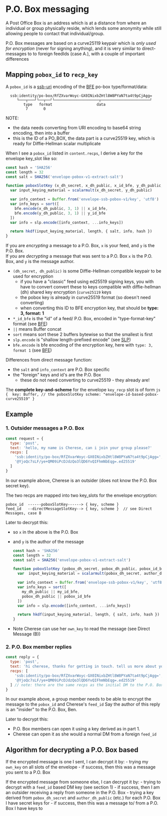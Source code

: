 # P.O. Box messaging

A Post Office Box is an address which is at a distance from where an individual or group physically reside, which lends some anonymity while still allowing people to contact that individual/group.

P.O. Box messages are based on a curve25119 keypair which is _only used for encryption_ (never for signing anything), and it is very similar to direct-messages to to foreign feedIds (case A.), with a couple of important differences


## Mapping `pobox_id` to `recp_key`

A `pobox_id` is a [ssb-uri] encoding of the [BFE] po-box type/format/data:

```
  ssb:identity/po-box/RfZXvarWoyc-GX0INixbZHtl8W8PYaN7ta4t9pCjAgg=
     └───┬───┘└──┬──┘└────────────────────┬──────────────────────┘
        type   format                    data
         7       0
```

NOTE:
- the data needs converting from URI encoding to base64 string encoding, then into a buffer
- this is the ID of a PO_BOX, the data part is a curve25519 key, which is ready for Diffie-Hellman scalar multiplicate

When I see a `pobox_id` listed in `content.recps`, I derive a key for the envelope key_slot like so:

```js
const hash = 'SHA256'
const length = 32
const salt = SHA256('envelope-pobox-v1-extract-salt')

function poboxSlotKey (x_dh_secret, x_dh_public, x_id_bfe, y_dh_public, y_id_bfe) {
  var input_keying_material = scalarmult(x_dh_secret, y_dh_public)

  var info_context = Buffer.from('envelope-ssb-pobox-v1/key', 'utf8')
  var info_keys = sort([
    bfe.encode(x_dh_public, 3, 1) || x_id_bfe,
    bfe.encode(y_dh_public, 3, 1) || y_id_bfe
  ])
  var info = slp.encode([info_context, ...info_keys])

  return hkdf(input_keying_material, length, { salt, info, hash })
}
```

If you are _encrypting_ a message to a P.O. Box, `x` is your feed, and `y` is the P.O. Box.  
If you are _decrypting_ a message that was sent to a P.O. Box `x` is the P.O. Box, and `y` is the message author.

- `(dh_secret, dh_public)` is some Diffie-Hellman compatible keypair to be used for encryption 
    - if you have a "classic" feed using ed25519 signing keys, you with have to convert convert these to keys compatible with diffie-hellman (dh) shared key encryption (`curve25119` keys
    - the pobox key is already in curve25519 format (so doesn't need converting)
    - when converting this ID to BFE encryption key, that should be **type: 3, format: 1**
- `*_id_bfe` is the "id" of a feed/ P.O. Box, encoded in "type-format-key" format (see [BFE])
- `||` means Buffer concat
- `sort` means sort these 2 buffers bytewise so that the smallest is first
- `slp.encode` is "shallow length-prefixed encode" (see [SLP])
- `bfe.encode` is bfe encoding of the encryption key, here with `type: 3, format 1` (see [BFE])

Differences from direct message function:
- the `salt` and `info_context` are P.O. Box specific
- the "foreign" keys and id's are the P.O. Box
    - these do not need converting to curve25519 - they already are!

The **complete key-and-scheme** for the envelope `key_recp` slot is of form
    ```js
    { 
      key: Buffer, // the poboxSlotKey
      scheme: "envelope-id-based-pobox-curve25519"
    }
    ```

## Example

### 1. Outsider messages a P.O. Box

```js
const request = {
  type: 'post',
  text: 'hello, my name is Cherese, can i join your group please?'
  recps: [
    'ssb:identity/po-box/RfZXvarWoyc-GX0INixbZHtl8W8PYaN7ta4t9pCjAgg=', // pobox_id
    '@YjoQc7sLF/ye+QM09iPcDJdzQo3lQD6YvQIFhmNbEqg=.ed25519'             // cherese's feed_id
  ]
}
```

In our example above, Cherese is an outsider (does not know the P.O. Box secret key).

The two recps are mapped into two key_slots for the envelope encryption:
```
pobox_id  ------poboxSlotKey------> { key, scheme }
feed_id   --directMessageSlotKey--> { key, scheme }  // see Direct Messages, case B
```


Later to decrypt this:
- so `x` in the above is the P.O. Box
- and `y` is the author of the message
    ```js
    const hash = 'SHA256'
    const length = 32
    const salt = SHA256('envelope-pobox-v1-extract-salt')

    function poboxSlotKey (pobox_dh_secret, pobox_dh_public, pobox_id_bfe, author_dh_public, author_id_bfe) {
      var  input_keying_material = scalarmult(pobox_dh_secret, author_dh_public)

      var info_context = Buffer.from('envelope-ssb-pobox-v1/key', 'utf8')
      var info_keys = sort([
        my_dh_public || my_id_bfe,
        pobox_dh_public || pobox_id_bfe
      ])
      var info = slp.encode([info_context, ...info_keys])

      return hkdf(input_keying_material, length, { salt, info, hash })
    }
    ```

- Note Cherese can use her `own_key` to read the message (see Direct Message (B))


### 2. P.O. Box member replies 

```js
const reply = {
  type: 'post',
  text: 'hi cherese, thanks for getting in touch. tell us more about yourself'
  recps: [
    'ssb:identity/po-box/RfZXvarWoyc-GX0INixbZHtl8W8PYaN7ta4t9pCjAgg=', // pobox_id
    '@YjoQc7sLF/ye+QM09iPcDJdzQo3lQD6YvQIFhmNbEqg=.ed25519'             // cherese's feed_id
  ] // note: there are the same recps as the initial DM to the P.O. Box
}
```

In our example above, a group member needs to be able to encrypt the message to the `pobox_id` and Cherese's `feed_id`
Say the author of this reply is an "insider" to the P.O. Box, Ben.

Later to decrypt this:
- P.O. Box members can open it using a key derived as in part 1.
- Cherese can open it as she would a normal DM from a foreign `feed_id`


## Algorithm for decrypting a P.O. Box based

If the encrypted message is one I sent, I can decrypt it by:
    - trying my `own_key` on all slots of the envelope
        - if success, then this was a message you sent to a P.O. Box

If the encrypted message from someone else, I can decrypt it by:
    - trying to decrypt with a `feed_id` based DM key (see section 1)
        - if success, then I am an outsider receiving a reply from someone in the P.O. Box
    - trying a key derived from `pobox_dh_secret` and `author_dh_public` (etc.) for each P.O. Box I have secret keys for
        - if success, then this was a message to/ from a P.O. Box I have keys to

[BFE]: https://github.com/ssb-ngi-pointer/ssb-bfe-spec
[ssb-uri]: https://github.com/ssb-ngi-pointer/ssb-uri-spec
[SLP]: https://github.com/ssbc/envelope-spec/blob/master/encoding/slp.md

